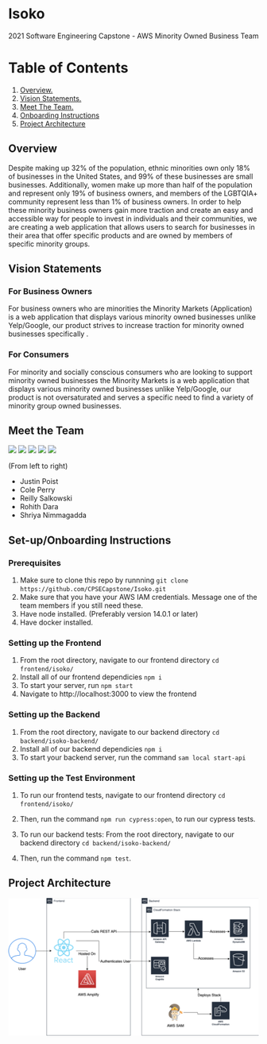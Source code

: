 # Isoko
2021 Software Engineering Capstone - AWS Minority Owned Business Team

# Table of Contents
1. [ Overview. ](#over)
2. [ Vision Statements. ](#vision)
3. [ Meet The Team. ](#meet)
4. [ Onboarding Instructions ](#onboard)
5. [ Project Architecture ](#arch)

<a name="over"></a>
## Overview
Despite making up 32% of the population, ethnic minorities own only 18% of businesses in the United States, and 99% of these businesses are small businesses. Additionally, women make up more than half of the population and represent only 19% of business owners, and members of the LGBTQIA+ community represent less than 1% of business owners. In order to help these minority business owners gain more traction and create an easy and accessible way for people to invest in individuals and their communities, we are creating a web application that allows users to search for businesses in their area that offer specific products and are owned by members of specific minority groups. 

<a name="vision"></a>
## Vision Statements
### For Business Owners
For business owners who are minorities the Minority Markets (Application)  is a web application that displays various minority owned businesses unlike Yelp/Google, our product strives to increase traction for minority owned businesses specifically .

### For Consumers
For minority and socially conscious consumers who are looking to support minority owned businesses the Minority Markets is a web application that displays various minority owned businesses unlike Yelp/Google, our product is not oversaturated and serves a specific need to find a variety of minority group owned businesses.

<a name="meet"></a>
## Meet the Team
<p float="left">
  <a href="https://github.com/jpoist97" target="_blank"><img src="https://avatars3.githubusercontent.com/u/42504462?s=460&u=fbe279fd5e77ba14a01b2679da9970e49f5a989e&v=4" width="150" /></a>
  <a href="https://github.com/ctperry0301" target="_blank"><img src="https://avatars3.githubusercontent.com/u/15805074?s=400&u=c2a0e7ef773958b28ce01ae19dcdbb1eefcce015&v=4" width="150" /></a>
  <a href="https://github.com/reillynski" target="_blank"><img src="https://avatars.githubusercontent.com/u/43476619?v=4" width="150" /></a>
  <a href="https://github.com/rohithdara" target="_blank"><img src="https://avatars.githubusercontent.com/u/46057294?s=400&u=b6b073d48f688032d641f2c2d4db922c3a9f62d8&v=4" width="150" /></a>
  <a href="https://github.com/shriyan44" target="_blank"><img src="https://avatars.githubusercontent.com/u/29551904?s=400&u=6021a76d56832083a025c11878c9ae65dbf8389c&v=4" width="150" /></a>
</p>

(From left to right)
- Justin Poist
- Cole Perry
- Reilly Salkowski
- Rohith Dara
- Shriya Nimmagadda

<a name="onboard"></a>
## Set-up/Onboarding Instructions

### Prerequisites
1. Make sure to clone this repo by runnning ```git clone https://github.com/CPSECapstone/Isoko.git```
2. Make sure that you have your AWS IAM credentials. Message one of the team members if you still need these. 
3. Have node installed. (Preferably version 14.0.1 or later)
4. Have docker installed.

### Setting up the Frontend
1. From the root directory, navigate to our frontend directory ```cd frontend/isoko/```
2. Install all of our frontend dependicies ```npm i```
3. To start your server, run ```npm start```
4. Navigate to http://localhost:3000 to view the frontend

### Setting up the Backend
1. From the root directory, navigate to our backend directory ```cd backend/isoko-backend/```
2. Install all of our backend dependicies ```npm i```
3. To start your backend server, run the command ```sam local start-api```

### Setting up the Test Environment
1. To run our frontend tests, navigate to our frontend directory ```cd frontend/isoko/```
2. Then, run the command ```npm run cypress:open```, to run our cypress tests. 

3. To run our backend tests: From the root directory, navigate to our backend directory ```cd backend/isoko-backend/```
4. Then, run the command ```npm test```.

<a name="arch"></a>
## Project Architecture
![Project Architecture Image](frontend/isoko/public/ArchitectureDiagram.png?raw=true "Title")

